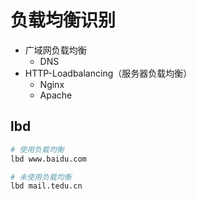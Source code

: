 # 负载均衡识别

- 广域网负载均衡
  - DNS
- HTTP-Loadbalancing（服务器负载均衡）
  - Nginx
  - Apache

## lbd

```bash
# 使用负载均衡
lbd www.baidu.com

# 未使用负载均衡
lbd mail.tedu.cn
```

